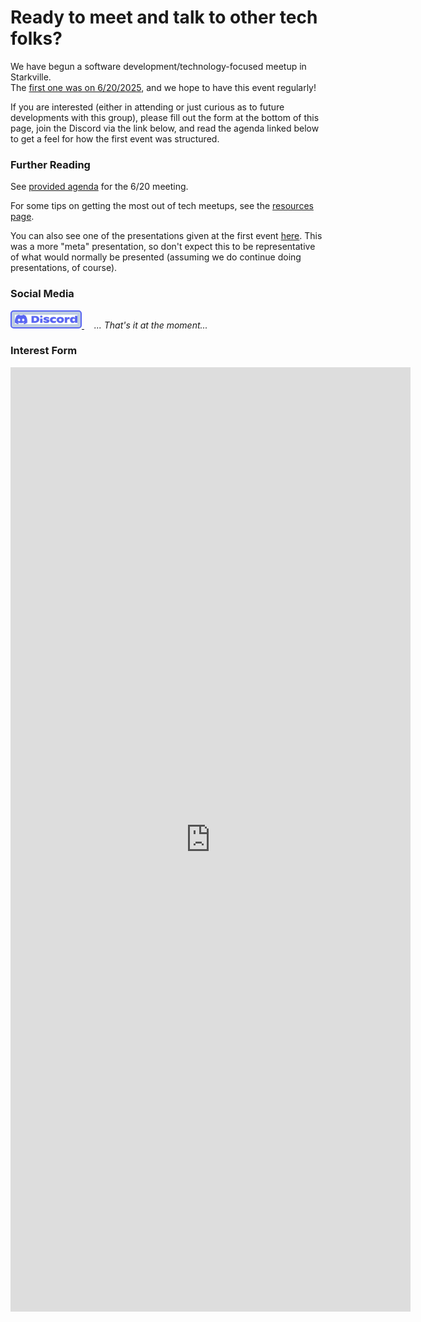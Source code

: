 # Ready to meet and talk to other tech folks?

We have begun a software development/technology-focused meetup in Starkville.  
The [first one was on 6/20/2025](archive/first_meetup.md), and we hope to have this event regularly!

If you are interested (either in attending or just curious as to future developments with this group), please fill out the form at the bottom of this page, join the Discord via the link below, and read the agenda linked below to get a feel for how the first event was structured.

### Further Reading

See [provided agenda](agenda_2025-06-20.md) for the 6/20 meeting.

For some tips on getting the most out of tech meetups, see the [resources page](resources.md).

You can also see one of the presentations given at the first event [here](presentations/quarto/what-to-expect-at-a-tech-meetup/what-to-expect-at-a-tech-meetup.html).
This was a more "meta" presentation, so don't expect this to be representative of what would normally be presented (assuming we do continue doing presentations, of course).

### Social Media
<style>
#discord-button {
        padding: 5px;
        background-color: #bfcde0;
  border: 2px solid #5865f2;
  border-radius: 5px;
}
#discord-button:hover {
  transition-duration: 0.4s;
  background-color:rgb(130, 169, 223);
  /* color: #brown; */
}

</style>

<a href="https://discord.gg/pq42VUrH">
<img id="discord-button" src="images/Discord-Logo-Blurple.svg" width="100"> </img>
</a>
 &nbsp; &nbsp; <i>... That's it at the moment...</i>

### Interest Form

<iframe src="https://docs.google.com/forms/d/e/1FAIpQLSd4n4lKvxJam3Vzob-0bPTU0Q6ybY6PgcuJ-WEvYAwwqGchWA/viewform?embedded=true" width="640" height="1511" frameborder="0" marginheight="0" marginwidth="0">Loading…</iframe>

